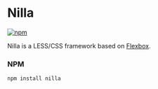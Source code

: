 # Nilla

[![npm](https://img.shields.io/npm/v/nilla.svg)](https://www.npmjs.com/package/nilla)

Nilla is a LESS/CSS framework based on [Flexbox](https://developer.mozilla.org/en-US/docs/Web/CSS/CSS_Flexible_Box_Layout/Using_CSS_flexible_boxes).

### NPM

```
npm install nilla
```
